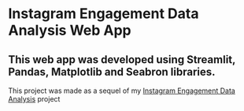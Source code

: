 <h1>Instagram Engagement Data Analysis Web App</h1>
<h2>This web app was developed using <b>Streamlit, Pandas, Matplotlib and Seabron</b> libraries.</h2>
<p>This project was made as a sequel of my <a href='https://github.com/MatheusR0drigues/instagram-engagement-data-analysis' target='blank'>Instagram Engagement Data Analysis</a> project</p>
